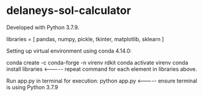 # delaneys-sol-calculator
Developed with Python 3.7.9.

libraries =
      [
        pandas,
        numpy,
        pickle,
        tkinter,
        matplotlib,
        sklearn
        ]
        
   
Setting up virtual environment using conda 4.14.0:

  conda create -c conda-forge -n virenv rdkit
  conda activate virenv
  conda install libraries <----- repeat command for each element in libraries above.

Run app.py in terminal for execution:
  python app.py <----- ensure terminal is using Python 3.7.9
  
